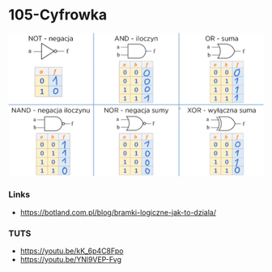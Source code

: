 # 105-Cyfrowka

![Bramki](Bramki2.PNG)

### Links
- https://botland.com.pl/blog/bramki-logiczne-jak-to-dziala/

### TUTS
- https://youtu.be/kK_6p4C8Fpo
- https://youtu.be/YNl9VEP-Fvg
